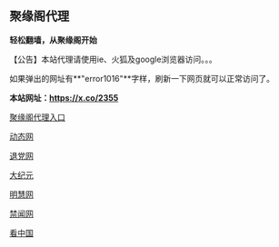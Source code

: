 ## **聚缘阁代理**

**轻松翻墙，从聚缘阁开始**

【公告】本站代理请使用ie、火狐及google浏览器访问。。。

如果弹出的网址有**"error1016"**字样，刷新一下网页就可以正常访问了。

**本站网址：https://x.co/2355**

 

[聚缘阁代理入口](http://fym.fs32.tk/)

 [动态网](http://e.e33.pw/?id=7365)

 [退党网](http://e.e33.pw/?id=8)

 [大纪元](http://e.e33.pw/?id=7)

 [明慧网](http://e.e33.pw/?id=3)

 [禁闻网](http://e.e33.pw/?id=16)

 [看中国](http://e.e33.pw/?id=11)










